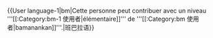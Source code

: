 {{User language-1|bm|Cette personne peut contribuer avec un niveau '''[[:Category:bm-1 使用者|élémentaire]]''' de '''[[:Category:bm 使用者|bamanankan]]'''.|班巴拉语}}<noinclude>
</noinclude>